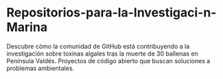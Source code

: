 # Repositorios-para-la-Investigaci-n-Marina
Descubre cómo la comunidad de GitHub está contribuyendo a la investigación sobre toxinas algales tras la muerte de 30 ballenas en Península Valdés. Proyectos de código abierto que buscan soluciones a problemas ambientales.
